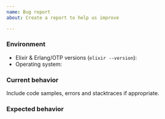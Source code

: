 ```yaml
---
name: Bug report
about: Create a report to help us improve

---
```


### Environment

* Elixir & Erlang/OTP versions (`elixir --version`): 
* Operating system: 

### Current behavior

Include code samples, errors and stacktraces if appropriate.

### Expected behavior
